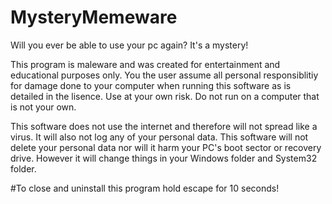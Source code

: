 # MysteryMemeware
Will you ever be able to use your pc again? It's a mystery!

This program is maleware and was created for entertainment and educational purposes only. You the user assume all personal responsiblitiy for damage done to your computer when running this software as is detailed in the lisence. Use at your own risk. Do not run on a computer that is not your own.

This software does not use the internet and therefore will not spread like a virus. It will also not log any of your personal data. This software will not delete your personal data nor will it harm your PC's boot sector or recovery drive. However it will change things in your Windows folder and System32 folder.

#To close and uninstall this program hold escape for 10 seconds!
